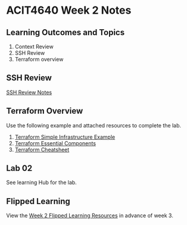 # ACIT4640 Week 2 Notes
## Learning Outcomes and Topics

1. Context Review
1. SSH Review
1. Terraform overview

## SSH Review

[SSH Review Notes](notes/w02_ssh_review.md)

## Terraform Overview

Use the following example and attached resources to complete the lab.

1. [Terraform Simple Infrastructure Example](examples/wk02.tf)
1. [Terraform Essential Components](attachments/terraform_essential_components.pdf)
1. [Terraform Cheatsheet](attachments/terraform_cheatsheet.pdf)

## Lab 02

See learning Hub for the lab.

## Flipped Learning

View the [Week 2 Flipped Learning Resources](flipped_learning.md#week-02)
in advance of week 3.
